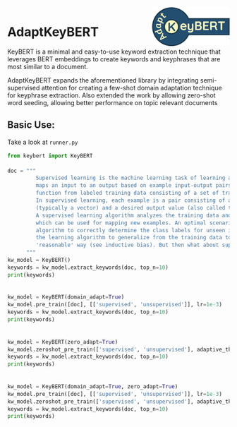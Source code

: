 <img src="images/keybert_logo.png" width="35%" height="35%" align="right" />

# AdaptKeyBERT

KeyBERT is a minimal and easy-to-use keyword extraction technique that leverages BERT embeddings to create keywords and keyphrases that are most similar to a document.

AdaptKeyBERT expands the aforementioned library by integrating semi-supervised attention for creating a few-shot domain adaptation technique for keyphrase extraction. Also extended the work by allowing zero-shot word seeding, allowing better performance on topic relevant documents

## Basic Use:

Take a look at `runner.py`

```py
from keybert import KeyBERT

doc = """
         Supervised learning is the machine learning task of learning a function that
         maps an input to an output based on example input-output pairs. It infers a
         function from labeled training data consisting of a set of training examples.
         In supervised learning, each example is a pair consisting of an input object
         (typically a vector) and a desired output value (also called the supervisory signal).
         A supervised learning algorithm analyzes the training data and produces an inferred function,
         which can be used for mapping new examples. An optimal scenario will allow for the
         algorithm to correctly determine the class labels for unseen instances. This requires
         the learning algorithm to generalize from the training data to unseen situations in a
         'reasonable' way (see inductive bias). But then what about supervision and unsupervision, what happens to unsupervised learning.
      """
kw_model = KeyBERT()
keywords = kw_model.extract_keywords(doc, top_n=10)
print(keywords)


kw_model = KeyBERT(domain_adapt=True)
kw_model.pre_train([doc], [['supervised', 'unsupervised']], lr=1e-3)
keywords = kw_model.extract_keywords(doc, top_n=10)
print(keywords)


kw_model = KeyBERT(zero_adapt=True)
kw_model.zeroshot_pre_train(['supervised', 'unsupervised'], adaptive_thr=0.15)
keywords = kw_model.extract_keywords(doc, top_n=10)
print(keywords)


kw_model = KeyBERT(domain_adapt=True, zero_adapt=True)
kw_model.pre_train([doc], [['supervised', 'unsupervised']], lr=1e-3)
kw_model.zeroshot_pre_train(['supervised', 'unsupervised'], adaptive_thr=0.15)
keywords = kw_model.extract_keywords(doc, top_n=10)
print(keywords)

```

